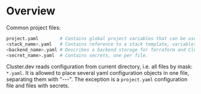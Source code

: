 # Overview

Common project files:

```bash
project.yaml        # Contains global project variables that can be used in other configuration objects.
<stack_name>.yaml   # Contains reference to a stack template, variables to render the stack template and backend for states.
<backend_name>.yaml # Describes a backend storage for Terraform and Cluster.dev states.
<secret_name>.yaml  # Contains secrets, one per file.
```

Cluster.dev reads configuration from current directory, i.e. all files by mask: `*.yaml`. It is allowed to place several yaml configuration objects in one file, separating them with "---". The exception is a `project.yaml` configuration file and files with secrets.
